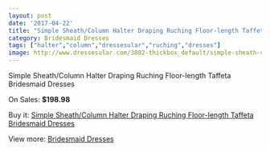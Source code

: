 ```yaml
---
layout: post
date: '2017-04-22'
title: "Simple Sheath/Column Halter Draping Ruching Floor-length Taffeta Bridesmaid Dresses"
category: Bridesmaid Dresses
tags: ["halter","column","dressesular","ruching","dresses"]
image: http://www.dressesular.com/3882-thickbox_default/simple-sheath-column-halter-draping-ruching-floor-length-taffeta-bridesmaid-dresses.jpg
---
```

Simple Sheath/Column Halter Draping Ruching Floor-length Taffeta Bridesmaid Dresses

On Sales: **$198.98**
<a href="https://www.dressesular.com/bridesmaid-dresses/1585-simple-sheath-column-halter-draping-ruching-floor-length-taffeta-bridesmaid-dresses.html"><amp-img layout="responsive" width="600" height="600" src="//www.dressesular.com/3882-thickbox_default/simple-sheath-column-halter-draping-ruching-floor-length-taffeta-bridesmaid-dresses.jpg" alt="Simple Sheath/Column Halter Draping Ruching Floor-length Taffeta Bridesmaid Dresses 0" /></a>

Buy it: [Simple Sheath/Column Halter Draping Ruching Floor-length Taffeta Bridesmaid Dresses](https://www.dressesular.com/bridesmaid-dresses/1585-simple-sheath-column-halter-draping-ruching-floor-length-taffeta-bridesmaid-dresses.html "Simple Sheath/Column Halter Draping Ruching Floor-length Taffeta Bridesmaid Dresses")

View more: [Bridesmaid Dresses](https://www.dressesular.com/4-bridesmaid-dresses "Bridesmaid Dresses")